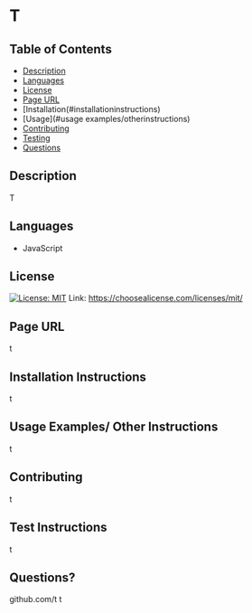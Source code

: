 
  # T

  ## Table of Contents
  * [Description](#description)
  * [Languages](#languages)
  * [License](#license)
  * [Page URL](#pageurl)
  * [Installation(#installationinstructions)
  * [Usage](#usage examples/otherinstructions)
  * [Contributing](#contributing)
  * [Testing](#testinstructions)
  * [Questions](#questions?)

  ## Description
  T

  ## Languages
  * JavaScript

  
  ## License
  [![License: MIT](https://img.shields.io/badge/License-MIT-yellow.svg)](https://opensource.org/licenses/MIT)
  Link: https://choosealicense.com/licenses/mit/
    

  
  ## Page URL
  t 
   

  
  ## Installation Instructions
  t 
   

  
  ## Usage Examples/ Other Instructions
  t 
   

  
  ## Contributing
  t
   

  
  ## Test Instructions
  t
   

  
  ## Questions?
  github.com/t
  t 
   

  